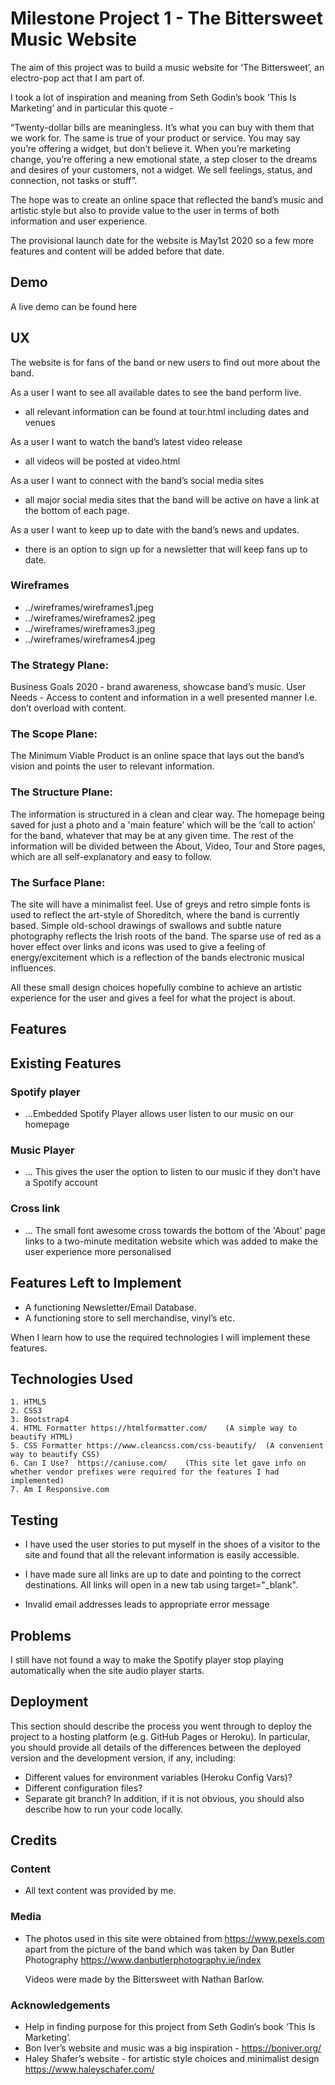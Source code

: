 # Milestone Project 1 - The Bittersweet Music Website


The aim of this project was to build a music website for ‘The Bittersweet’, an electro-pop act that I am part of.

I took a lot of inspiration and meaning from Seth Godin’s book ‘This Is Marketing’ and in particular this quote -

“Twenty-dollar bills are meaningless.  It’s what you can buy with them that we work for.
The same is true of your product or service.  You may say you’re offering a widget, but don’t believe it.  When you’re marketing change, you’re offering a new emotional state, a step closer to the dreams and desires of your customers, not a widget.
We sell feelings, status, and connection, not tasks or stuff”.

The hope was to create an online space that reflected the band’s music and artistic style but also to provide value to the user in terms of both information and user experience.

The provisional launch date for the website is May1st 2020 so a few more features and content will be added before that date.

## Demo

A live demo can be found here


## UX

The website is for fans of the band or new users to find out more about the band.



As a user I want to see all available dates to see the band perform live.

- all relevant information can be found at tour.html including dates and venues


As a user I want to watch the band’s latest video release 

- all videos will be posted at video.html


As a user I want to connect with the band’s social media sites

- all major social media sites that the band will be active on have a link at the bottom of each page.


As a user I want to keep up to date with the band’s news and updates.

- there is an option to sign up for a newsletter that will keep fans up to date.



### Wireframes

* ../wireframes/wireframes1.jpeg
* ../wireframes/wireframes2.jpeg
* ../wireframes/wireframes3.jpeg
* ../wireframes/wireframes4.jpeg


### The Strategy Plane:
Business Goals 2020 - brand awareness, showcase band’s music.
User Needs -  Access to content and information in a well presented manner I.e. don’t overload with content.

### The Scope Plane:
The Minimum Viable Product is an online space that lays out the band’s vision and points the user to relevant information.

### The Structure Plane:
The information is structured in a clean and clear way.
The homepage being saved for just a photo and a 'main feature' which will be the ‘call to action’ for the band, whatever that may be at any given time.
The rest of the information will be divided between the About, Video, Tour and Store pages, which are all self-explanatory and easy to follow.

### The Surface Plane:
The site will have a minimalist feel.  Use of greys and retro simple fonts is used to reflect the art-style of Shoreditch, where the band is currently based.
Simple old-school drawings of swallows and subtle nature photography reflects the Irish roots of the band.
The sparse use of red as a hover effect over links and icons was used to give a feeling of energy/excitement which is a reflection of the bands electronic musical influences.

All these small design choices hopefully combine to achieve an artistic experience for the user and gives a feel for what the project is about.






## Features


## Existing Features

### Spotify player
* ...Embedded Spotify Player allows user listen to our music on our homepage

### Music Player
* ... This gives the user the option to listen to our music if they don't have a Spotify account

### Cross link
* ... The small font awesome cross towards the bottom of the 'About' page links to a two-minute meditation website which was added to make the user experience more personalised


## Features Left to Implement
* A functioning Newsletter/Email Database.  
* A functioning store to sell merchandise, vinyl’s etc.

When I learn how to use the required technologies I will implement these features.




## Technologies Used

    1. HTML5
    2. CSS3
    3. Bootstrap4
    4. HTML Formatter https://htmlformatter.com/    (A simple way to beautify HTML)
    5. CSS Formatter https://www.cleancss.com/css-beautify/  (A convenient way to beautify CSS)
    6. Can I Use?  https://caniuse.com/    (This site let gave info on whether vendor prefixes were required for the features I had implemented)
    7. Am I Responsive.com 


## Testing

* I have used the user stories to put myself in the shoes of a visitor to the site and found that all the relevant information is easily accessible.  

* I have made sure all links are up to date and pointing to the correct destinations.
All links will open in a new tab using target="_blank".

* Invalid email addresses leads to appropriate error message


## Problems

I still have not found a way to make the Spotify player stop playing automatically when the site audio player starts.  


## Deployment
This section should describe the process you went through to deploy the project to a hosting platform (e.g. GitHub Pages or Heroku).
In particular, you should provide all details of the differences between the deployed version and the development version, if any, including:
* Different values for environment variables (Heroku Config Vars)?
* Different configuration files?
* Separate git branch?
In addition, if it is not obvious, you should also describe how to run your code locally.

## Credits

### Content
* All text content was provided by me.


### Media
* The photos used in this site were obtained from  https://www.pexels.com apart from the picture of the band which was taken by Dan Butler Photography https://www.danbutlerphotography.ie/index
  
	Videos were made by the Bittersweet with Nathan Barlow.

### Acknowledgements
* Help in finding purpose for this project from Seth Godin’s book ‘This Is Marketing’.
* Bon Iver’s website and music was a big inspiration - https://boniver.org/
* Haley Shafer’s website - for artistic style choices and minimalist design https://www.haleyschafer.com/
